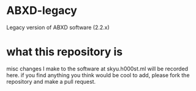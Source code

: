 # ABXD-legacy
Legacy version of ABXD software (2.2.x)
# what this repository is
misc changes I make to the software at skyu.h000st.ml will be recorded here. if you find anything you think would be cool to add, please fork the repository and make a pull request.
